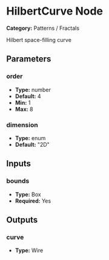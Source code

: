 
# HilbertCurve Node

**Category:** Patterns / Fractals

Hilbert space-filling curve

## Parameters


### order
- **Type:** number
- **Default:** 4
- **Min:** 1
- **Max:** 8



### dimension
- **Type:** enum
- **Default:** "2D"





## Inputs


### bounds
- **Type:** Box
- **Required:** Yes



## Outputs


### curve
- **Type:** Wire




